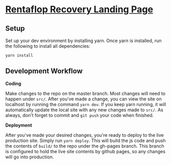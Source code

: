 # [Rentaflop Recovery Landing Page](https://recovery.rentaflop.com)

## Setup

Set up your dev environment by installing yarn. Once yarn is installed, run the following to install
all dependencies:
```
yarn install
```

## Development Workflow

**Coding**

Make changes to the repo on the master branch. Most changes will need to happen under ```src/```.
After you've made a change, you can view the site on localhost by running the command ```yarn dev```.
If you keep yarn running, it will automatically update the local site with any new changes made to
```src/```. As always, don't forget to commit and ```git push``` your code when finished.

**Deployment**

After you've made your desired changes, you're ready to deploy to the live production site.
Simply run ```yarn deploy```. This will build the js code and push the contents of ```build/```
to the repo under the gh-pages branch. This branch is configured to hold the live site contents by
github pages, so any changes will go into production.
